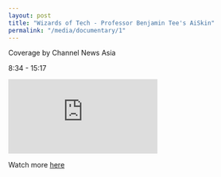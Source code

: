 ```yaml
---
layout: post
title: "Wizards of Tech - Professor Benjamin Tee's AiSkin"
permalink: "/media/documentary/1"
---
```

Coverage by Channel News Asia

8:34 - 15:17

<iframe src="https://www.channelnewsasia.com/news/video-on-demand/wizards-of-tech/wizards-of-tech-body-13515106?t=514&view=embed" frameborder="0" allow="autoplay; encrypted-media" allowfullscreen> </iframe>

Watch more [here](https://www.channelnewsasia.com/news/video-on-demand/wizards-of-tech/wizards-of-tech-body-13515106)